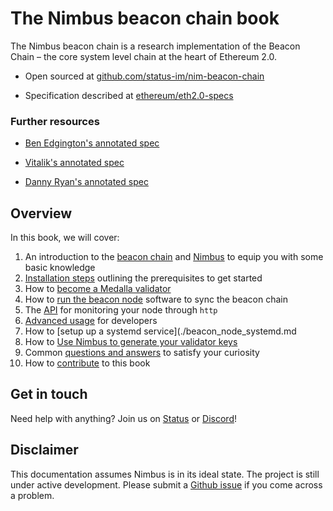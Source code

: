 # The Nimbus beacon chain book

The Nimbus beacon chain is a research implementation of the Beacon Chain – the core system level chain at the heart of Ethereum 2.0.

- Open sourced at [github.com/status-im/nim-beacon-chain](https://github.com/status-im/nim-beacon-chain/tree/master)

- Specification described at [ethereum/eth2.0-specs](https://github.com/ethereum/eth2.0-specs/tree/v0.12.2#phase-0)


### Further resources
- [Ben Edgington's annotated spec](https://benjaminion.xyz/eth2-annotated-spec/phase0/beacon-chain/) 

- [Vitalik's annotated spec](https://github.com/ethereum/annotated-spec/blob/master/phase0/beacon-chain.md)
- [Danny Ryan's annotated spec](https://notes.ethereum.org/@djrtwo/Bkn3zpwxB)


## Overview

In this book, we will cover:

1. An introduction to the [beacon chain](./faq.md#1-what-is-beacon-chain) and [Nimbus](./faq.md#4-what-is-nimbus) to equip you with some basic knowledge
2. [Installation steps](./install.md) outlining the prerequisites to get started
3. How to [become a Medalla validator](./medalla.md)
4. How to [run the beacon node](./beacon_node.md) software to sync the beacon chain
5. The [API](./api.md) for monitoring your node through `http`
6. [Advanced usage](./advanced.md) for developers
7. How to [setup up a systemd service](./beacon_node_systemd.md
8. How to [Use Nimbus to generate your validator keys](./create_wallet_and_deposit.md)
7. Common [questions and answers](./faq.md) to satisfy your curiosity
8. How to [contribute](./contribute.md) to this book


## Get in touch

Need help with anything? Join us on [Status](https://join.status.im/nimbus-general) or [Discord](https://discord.gg/9dWwPnG)!


## Disclaimer

This documentation assumes Nimbus is in its ideal state. The project is still under active development. Please submit a [Github issue](https://github.com/status-im/nim-beacon-chain/issues) if you come across a problem.

<!-- > > > TODO:

1. fill up the gitbook content
2. write questions in the faq.md page -->

